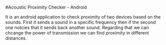 #Acoustic Proximity Checker - Android

It is an android application to check proximity of two devices based on the sounds. First it sends a sound in a specific frequency then if the second one notcies that it sends back another sound. Regarding that we can chcange the power of transmission we can find proximity in different distances.
